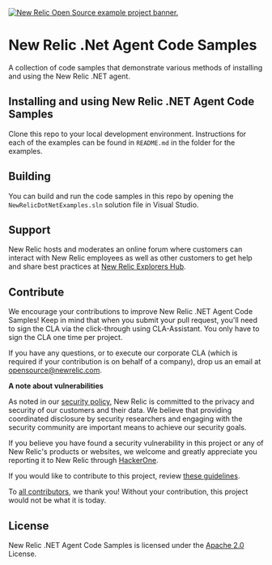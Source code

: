 <a href="https://opensource.newrelic.com/oss-category/#example-code"><picture><source media="(prefers-color-scheme: dark)" srcset="https://github.com/newrelic/opensource-website/raw/main/src/images/categories/dark/Example_Code.png"><source media="(prefers-color-scheme: light)" srcset="https://github.com/newrelic/opensource-website/raw/main/src/images/categories/Example_Code.png"><img alt="New Relic Open Source example project banner." src="https://github.com/newrelic/opensource-website/raw/main/src/images/categories/Example_Code.png"></picture></a>

# New Relic .Net Agent Code Samples

A collection of code samples that demonstrate various methods of installing and using the New Relic .NET agent.

## Installing and using New Relic .NET Agent Code Samples

Clone this repo to your local development environment. Instructions for each of the examples can be found in `README.md` in the folder for the examples.

## Building

You can build and run the code samples in this repo by opening the `NewRelicDotNetExamples.sln` solution file in Visual Studio.

## Support

New Relic hosts and moderates an online forum where customers can interact with New Relic employees as well as other customers to get help and share best practices at [New Relic Explorers Hub](https://forum.newrelic.com).

## Contribute

We encourage your contributions to improve New Relic .NET Agent Code Samples! Keep in mind that when you submit your pull request, you'll need to sign the CLA via the click-through using CLA-Assistant. You only have to sign the CLA one time per project.

If you have any questions, or to execute our corporate CLA (which is required if your contribution is on behalf of a company), drop us an email at opensource@newrelic.com.

**A note about vulnerabilities**

As noted in our [security policy](../../security/policy), New Relic is committed to the privacy and security of our customers and their data. We believe that providing coordinated disclosure by security researchers and engaging with the security community are important means to achieve our security goals.

If you believe you have found a security vulnerability in this project or any of New Relic's products or websites, we welcome and greatly appreciate you reporting it to New Relic through [HackerOne](https://hackerone.com/newrelic).

If you would like to contribute to this project, review [these guidelines](./CONTRIBUTING.md).

To [all contributors](https://github.com/newrelic/newrelic-dotnet-examples/graphs/contributors), we thank you!  Without your contribution, this project would not be what it is today.

## License
New Relic .NET Agent Code Samples is licensed under the [Apache 2.0](http://apache.org/licenses/LICENSE-2.0.txt) License.

